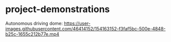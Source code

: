 # project-demonstrations

Autonomous driving dome:
https://user-images.githubusercontent.com/46414152/154163152-f3faf5bc-500e-4848-b25c-1655c212b77e.mp4


